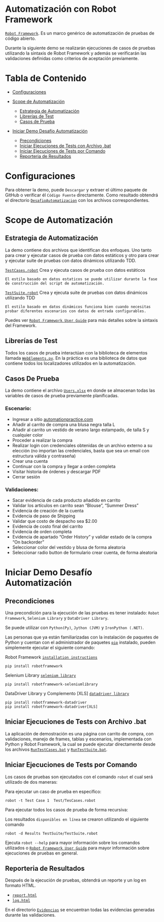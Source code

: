 Automatización con Robot Framework
====================

[`Robot Framework`](https://robotframework.org). Es un marco genérico de automatización de pruebas de código abierto.

Durante la siguiente demo se realizarán ejecuciones de casos de pruebas utilizando la sintaxis de Robot Framework y 
además se verificarán las validaciones definidas como criterios de aceptación previamente.


Tabla de Contenido
==================
* [Configuraciones](#Configuraciones)

* [Scope de Automatización](#Scope-de-Automatización)
    * [Estrategia de Automatización](#Estrategia-de-Automatización)
    * [Librerías de Test](#Librerías-de-Test)
    * [Casos de Prueba](#Casos-De-Prueba)
* [Iniciar Demo Desafío Automatización](#Iniciar-Demo-Desafío-Automatización)
    * [Precondiciones](#Precondiciones)
    * [Iniciar Ejecuciones de Tests con Archivo .bat](#Iniciar-Ejecuciones-de-Tests-con-Archivo-.bat)
    * [Iniciar Ejecuciones de Tests por Comando](#Iniciar-Ejecuciones-de-Tests-por-Comando)      
    * [Reporteria de Resultados](#Reporteria-de-Resultados)
    
# Configuraciones
Para obtener la demo, puede `Descargar` y extraer el último 
paquete de GitHub o verificar él `Código Fuente` directamente.
Como resultado obtendrá el directorio [`DesafioAutomatizacion`](/) con los archivos correspondientes.

# Scope de Automatización

## Estrategia de Automatización
La demo contiene dos archivos que identifican dos enfoques. Uno tanto para crear y ejecutar casos de prueba con datos 
estáticos y otro para crear y ejecutar suite de pruebas con datos dinámicos utilizando TDD.

[`TestCases.robot`](Tests/TestCases.robot)
    Crea y ejecuta casos de prueba con datos estáticos

    El estilo basado en datos estaticos se puede utilizar durante la fase de construcción del script de automatización.

[`TestSuite.robot`](TestSuite/TestSuite.robot)
    Crea y ejecuta suite de pruebas con datos dinámicos utilizando TDD
    
    El estilo basado en datos dinámicos funciona bien cuando necesitas probar diferentes escenarios con datos de entrada configurables.

Puedes ver [`Robot Framework User Guide`](http://robotframework.org/robotframework/#user-guide) para más detalles sobre la sintaxis del Framework.

## Librerías de Test
Todos los casos de prueba interactúan con la biblioteca de elementos llamada
[`WebElements.py`](Resources/WebElements.py). En la práctica es una biblioteca de datos que contiene todos los localizadores utilizados en la automatización.

## Casos De Prueba
La demo contiene el archivo [`Users.xlsx`](/TDD/Users.xlsx) en donde se almacenan todas las variables de casos de prueba previamente
planificadas.

### Escenario:
*   Ingresar a sitio [automationpractice.com](http://automationpractice.com/index.php)
*   Añadir al carrito de compra una blusa negra talla L
*   Añadir al carrito un vestido de verano largo estampado, de talla S y cualquier color
*   Proceder a realizar la compra
*   Realizar login con credenciales obtenidas de un archivo externo a su elección (no importan las credenciales, basta que sea un email con estructura válida y contraseña)
*   Crear una cuenta
*   Continuar con la compra y llegar a orden completa
*   Visitar historia de órdenes y descargar PDF
*   Cerrar sesión

### Validaciones:
*   Sacar evidencia de cada producto añadido en carrito
*   Validar los artículos en carrito sean “Blouse”, “Summer Dress”
*   Evidencia de creación de la cuenta
*   Evidencia de paso de Shipping
*   Validar que costo de despacho sea $2.00
*   Evidencia de costo final del carrito
*   Evidencia de orden completa
*   Evidencia de apartado “Order History” y validar estado de la compra “On backorder”
*   Seleccionar color del vestido y blusa de forma aleatoria
*   Seleccionar radio button de formulario crear cuenta, de forma aleatoria

# Iniciar Demo Desafío Automatización

## Precondiciones
Una precondición para la ejecución de las pruebas es tener instalado: `Robot Framework`, `Selenium Library` y `DataDriver Library`. 

Se puede utilizar con `Python(Py)`, `Jython (JVM)` y `IronPython (.NET)`.

Las personas que ya están familiarizadas con la instalación de paquetes de Python y cuentan con el administrador de paquetes [`pip`](https://pip.pypa.io/en/stable/) instalado, pueden simplemente ejecutar el siguiente comando:

Robot Framework [`installation instructions`](https://github.com/robotframework/robotframework/blob/master/INSTALL.rst)

    pip install robotframework

Selenium Library [`selenium library`](https://robotframework.org/SeleniumLibrary/SeleniumLibrary.html)

    pip install robotframework-seleniumlibrary

DataDriver Library y Complemento [XLS] [`datadriver library`](https://github.com/Snooz82/robotframework-datadriver)

    pip install robotframework-datadriver
    pip install robotframework-datadriver[XLS]

## Iniciar Ejecuciones de Tests con Archivo .bat
La aplicación de demostración es una página con carrito de compra, con validaciones, 
manejo de frames, tablas y escenarios, implementada con Python y Robot Framework, la cual se puede ejecutar directamente desde los 
archivos [`RunTestCases.bat`](RunTestCases.bat) y [`RunTestSuite.bat`](RunTestSuite.bat).

## Iniciar Ejecuciones de Tests por Comando
Los casos de pruebas son ejecutados con el comando `robot` el cual será utilizado de dos maneras:

Para ejecutar un caso de prueba en específico:

    robot -t Test Case 1  Test/TesCases.robot

Para ejecutar todos los casos de prueba de forma recursiva:

Los resultados `disponibles en línea` se crearon utilizando el siguiente comando

    robot -d Results TestSuite/TestSuite.robot

Ejecuta `robot --help` para mayor información sobre los comandos utilizados o 
[`Robot Framework User Guide`](http://robotframework.org/robotframework/#user-guide) para mayor información sobre ejecuciones de pruebas en general.

## Reporteria de Resultados
Después de la ejecución de pruebas, obtendrá un reporte y un log en formato HTML.

- [`report.html`](Results/report.html)
- [`log.html`](Results/log.html)

En el directorio [`Evidencias`](Results/Evidencias) se encuentran todas las evidencias generadas durante las validaciones.
